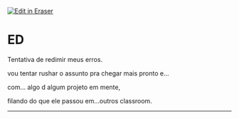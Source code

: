 <p><a target="_blank" href="https://app.eraser.io/workspace/fnPMTha9Hwwjz8WsEtCm" id="edit-in-eraser-github-link"><img alt="Edit in Eraser" src="https://firebasestorage.googleapis.com/v0/b/second-petal-295822.appspot.com/o/images%2Fgithub%2FOpen%20in%20Eraser.svg?alt=media&amp;token=968381c8-a7e7-472a-8ed6-4a6626da5501"></a></p>

# ED
Tentativa de redimir meus erros.



vou tentar rushar o assunto pra chegar mais pronto e...

com... algo d algum projeto em mente,



filando do que ele passou em...outros classroom.



---




<!--- Eraser file: https://app.eraser.io/workspace/fnPMTha9Hwwjz8WsEtCm --->